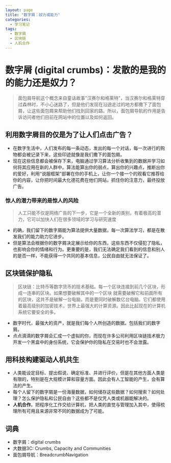 ```yaml
---
layout: page
title: "数字屑：奴力或能力"
categories:
  - 学习笔记
tags:
  - 数字屑
  - 区块链
  - 人机合作
---
```




# 数字屑 (digital crumbs)：发散的是我的的能力还是奴力？
> 面包屑导航这个概念来自童话故事"汉赛尔和格莱特"，当汉赛尔和格莱特穿过森林时，不小心迷路了，但是他们发现在沿途走过的地方都撒下了面包屑，让这些面包屑来帮助他们找到回家的路。所以，面包屑导航的作用是告诉访问者他们目前在网站中的位置以及如何返回。


## 利用数字屑目的仅是为了让人们点击广告？
- 在数字生活中，人们发布的每一条动态，发出的每一个对话，每一次进行的购物都会被记录下来，这些印迹就像是我们撒下的面包屑。
- 现在这些信息都会被保存下来，电脑通过学习算法分析收集到的数据并学习如何将其应用在新的人群中。算法能算出你的弱点，算出你的兴趣点，推断出你的爱好，利用“说服框架”部署在你的手机上，让你一个接一个的观看它推荐给你的内容，让你把时间最大化德花费在他们网站，抓住你的注意力，最终投放广告。
### 惊人的潜力带来的是惊人的风险
> 人工只能不仅是网络广告的下一步，它是一个全新的类别，有着极高的潜力，它可以加快人们在很多领域的学习与研究速度
- 的确，我们留下的数字屑能为算法提供大量数据，每一次算法学习，都是在散发我们的能力助力它进步。
- 但是算法会根据你的数字屑决定展示给你的东西，这些东西不仅侵犯了隐私，也影响会你的情绪和行为。更重要的是，我们无法确定我们看到的信息和别人的是否一样，不能获得一个共同的基本信息，公民自由就无法保证了。

## 区块链保护隐私
> 区块链：比特币等数字货币的技术基础。每一个区块连接到前几个区块，形成一连串的区块。如果想要破解其中的一个区块  就需要破解它和前面所有的区块，这并不是破解一台电脑，而是要同时破解数亿台电脑。它们都使用着最高级别的加密技术，世界上最强大的计算资源。因此比起现在的计算机系统它要安全的多。
- 数字时代，最强大的资产，就是我们每个人所创造的数据，包括我们的数字屑。
- 点点滴滴的数字屑会汇成一个虚拟的你，而现在许多公司利用区块链技术极力开发一个黑盒中的身份系统，它会保护你的隐私在交易时也不会泄露。


## 用科技构建驱动人机共生
- 人类能设定目标、提出假说、确定标准、并进行评价，但是在其他方面人类是有限的，特别是在大规模计算和容量方面。因此会有人工智能的产生，会有算法的产生。
- 每个人留下的数字屑是一份海量数据，如何储存这些数据？如何搜索？如何处理？怎么保护隐私和公民自由？这些都不是仅凭人类或机器能解决的。
- **人机合作**。把程序化工作交给计算机，把人类的直觉与管理加入其中，使得梳理所有可用且来源非常不同的数据成为了可能。




## 词典
- 数字屑：digital crumbs
- 大数据3C: Crumbs, Capacity and Communities
- 面包屑导航：BreadcrumbNavigation